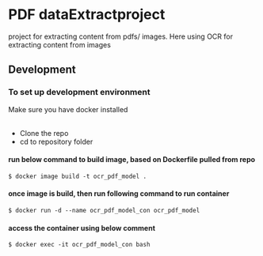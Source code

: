 # PDF dataExtractproject
project for extracting content from pdfs/ images. 
Here using OCR for extracting content from images

## Development
### To set up development environment
Make sure you have docker installed <br>
<br>


- Clone the repo
- cd to repository folder

#### run below command to build image, based on Dockerfile pulled from repo 
```  
$ docker image build -t ocr_pdf_model . 
```

#### once image is build, then run following command to run container 
```
$ docker run -d --name ocr_pdf_model_con ocr_pdf_model
``` 

#### access the container using below comment
```  
$ docker exec -it ocr_pdf_model_con bash 
```
